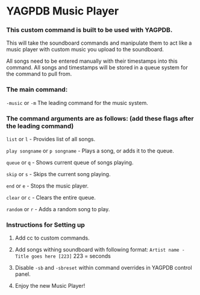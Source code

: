 YAGPDB Music Player
================

### This custom command is built to be used with YAGPDB.

This will take the soundboard commands and manipulate them to act like a music player with custom music you upload to the soundboard.

All songs need to be entered manually with their timestamps into this command. All songs and timestamps will be stored in a queue system for the command to pull from.

### The main command:

`-music` or `-m` The leading command for the music system.

### The command arguments are as follows: (add these flags after the leading command)

`list` or `l` - Provides list of all songs.

`play songname` or `p songname` - Plays a song, or adds it to the queue.

`queue` or `q` - Shows current queue of songs playing.

`skip` or `s` - Skips the current song playing.

`end` or `e` - Stops the music player.

`clear` or `c` - Clears the entire queue.

`random` or `r` - Adds a random song to play.

### Instructions for Setting up

1. Add cc to custom commands.

2. Add songs withing soundboard with following format: `Artist name - Title goes here [223]` 223 = seconds

3. Disable `-sb` and `-sbreset` within command overrides in YAGPDB control panel.

4. Enjoy the new Music Player!

